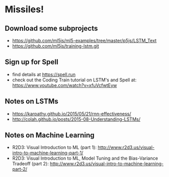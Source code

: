 # Missiles!

## Download some subprojects
* https://github.com/ml5js/ml5-examples/tree/master/p5js/LSTM_Text
* https://github.com/ml5js/training-lstm.git

## Sign up for Spell
* find details at https://spell.run
* check out the Coding Train tutorial on LSTM's and Spell at: https://www.youtube.com/watch?v=xfuVcfwtEyw

## Notes on LSTMs
* https://karpathy.github.io/2015/05/21/rnn-effectiveness/
* http://colah.github.io/posts/2015-08-Understanding-LSTMs/

## Notes on Machine Learning
* R2D3: Visual Introduction to ML (part 1): http://www.r2d3.us/visual-intro-to-machine-learning-part-1/
* R2D3: Visual Introduction to ML, Model Tuning and
the Bias-Variance Tradeoff (part 2): http://www.r2d3.us/visual-intro-to-machine-learning-part-2/
